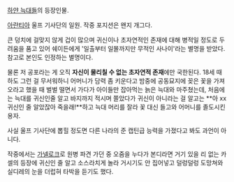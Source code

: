 [하얀 늑대들](%ED%95%98%EC%96%80%20%EB%8A%91%EB%8C%80%EB%93%A4.md)의 등장인물.

[아란티아](%EC%95%84%EB%9E%80%ED%8B%B0%EC%95%84.md) 울프 기사단의 일원. 작중 포지션은 왠지 개그다.

큰 덩치에 걸맞지 않게 겁이 많으며 귀신이나 초자연적인 존재에 대해 병적일 정도로 두려움을 품고 있어 쉐이든에게 '일출부터 일몰까지만 무적인
사나이'라는 별명을 받았다. 참고로 본인도 인정하는 별명이다.  

물론 저 공포라는 게 오직 **자신이 물리칠 수 없는 초자연적 존재**에만 국한된다. 18세 때 하도 그런 걸 무서워하니 어머니가 담력 좀
키운다고 밤중에 공동묘지에 꽂은 꽃을 가져오라고 했을 때 벌벌 떨면서 가다가 아이들만 잡아먹는 늙은 늑대와 마주쳤는데, 처음에는 늑대를
귀신인줄 알고 바지까지 적시며 쫄았다가 귀신이 아니라는 걸 알고는 **아 xx 귀신인 줄 알았잖아 죽을래!**하고 늑대 머리를 잘라 꽃 대신
들고와 어머니를 졸도시킨 용자.

사실 울프 기사단에 뽑힐 정도면 다른 나라의 준 캡틴급 능력을 가졌다고 봐도 과언이 아니다.  

작중에서는 [가넬로크](%EA%B0%80%EB%84%AC%EB%A1%9C%ED%81%AC.md)로 원병 파견 가던 중 오줌을 누다가
본디라면 거기 있을 리 없는 카셀의 등장에 귀신인 줄 알고 소스라치게 놀라 거시기도 안 집어넣고 덜렁덜렁 도망쳐와 실디레의 눈을 더럽혀
타박을 듣기도 했다.

